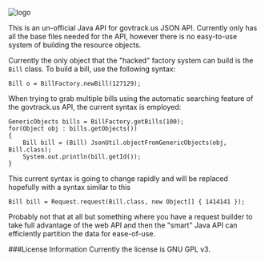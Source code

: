 ![logo](https://i.imgur.com/N3ynmpm.png)

This is an un-official Java API for govtrack.us JSON API. Currently only has all the base files needed for the API, however there is no easy-to-use system of building the resource objects.

Currently the only object that the "hacked" factory system can build is the ```Bill``` class. To build a bill, use the following syntax:

	Bill o = BillFactory.newBill(127129);
	
When trying to grab multiple bills using the automatic searching feature of the govtrack.us API, the current syntax is employed:

	GenericObjects bills = BillFactory.getBills(100);
    for(Object obj : bills.getObjects())
    {
    	Bill bill = (Bill) JsonUtil.objectFromGenericObjects(obj, Bill.class);
        System.out.println(bill.getId());
    }
 
This current syntax is going to change rapidly and will be replaced hopefully with a syntax similar to this
 
 ```Bill bill = Request.request(Bill.class, new Object[] { 1414141 });```
 
Probably not that at all but something where you have a request builder to take full advantage of the web API and then the "smart" Java API can efficiently partition the data for ease-of-use.

 
###License Information
Currently the license is GNU GPL v3. 

